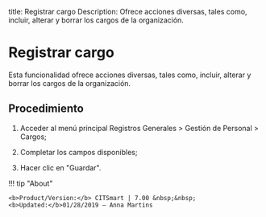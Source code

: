 title: Registrar cargo
Description: Ofrece acciones diversas, tales como, incluir, alterar y borrar los cargos de la organización.
# Registrar cargo


Esta funcionalidad ofrece acciones diversas, tales como, incluir, alterar y
borrar los cargos de la organización.

Procedimiento
-----------------

1.  Acceder al menú principal Registros Generales \> Gestión de Personal \>
    Cargos;

2.  Completar los campos disponibles;

3.  Hacer clic en "Guardar".


!!! tip "About"

    <b>Product/Version:</b> CITSmart | 7.00 &nbsp;&nbsp;
    <b>Updated:</b>01/28/2019 – Anna Martins

